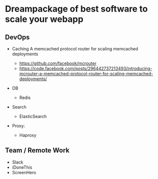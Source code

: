 # Dreampackage of best software to scale your webapp


## DevOps

  - Caching
      A memcached protocol router for scaling memcached deployments
      - https://github.com/facebook/mcrouter
      - https://code.facebook.com/posts/296442737213493/introducing-mcrouter-a-memcached-protocol-router-for-scaling-memcached-deployments/

  - DB
    - Redis

  - Search
    - ElasticSearch

  - Proxy:
    - Haproxy


## Team / Remote Work

  - Slack
  - iDoneThis
  - ScreenHero

